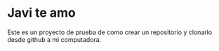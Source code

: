 # Javi te amo
Este es un proyecto de prueba de como crear un repositorio y clonarlo desde github a mi computadora.